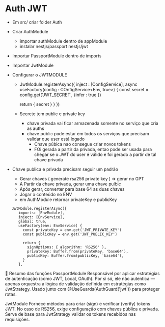 # Auth JWT
- Em src/ criar folder Auth
- Criar AuthModule
  - importar authModule dentro de appModule
  - instalar nestjs/passport nestjs/jwt
- Importar PassportModule  dentro de imports
- Importar JwtModule
- Configurar o JWTMODULE
  - JwtModule.registerAsync({
    inject : [ConfigService],
    async useFactory(config : COnfigService<Env, true>) {
      const secret = config.get('JWT_SECRET', {infer : true })
      
      return {
        secret
      }
    }
  })


  - Secrete tem public e private key 
    - chave privada vai ficar armazenada somente no serviço que cria as auths
    - chave public pode estar em todos os serviços que precisam validar que user está logado 
      - Chave púbica nao consegue criar novos tokens
      - FOi gerada a partir da privada, entao pode ser usada para chegar se o JWT do user é válido e foi gerado a partir de tal chave privada


- Chave publica e privada precisam seguir um padrão
  - Gerar chaves ( generate rsa256 private key ) => gerar no GPT
  - A Partir da chave privada, gerar uma chave pulbic
  - Após gerar, converter para base 64 as duas chaves
  - Jogar o conteúdo no ENV
  - em AuthModule retornar privateKey e publicKey

```
   JwtModule.registerAsync({
      imports: [EnvModule],
      inject: [EnvService],
      global: true,
      useFactory(env: EnvService) {
        const privateKey = env.get('JWT_PRIVATE_KEY')
        const publicKey = env.get('JWT_PUBLIC_KEY')

        return {
          signOptions: { algorithm: 'RS256' },
          privateKey: Buffer.from(privateKey, 'base64'),
          publicKey: Buffer.from(publicKey, 'base64'),
        }
      },
```

🔐 Resumo das funções
PassportModule
Responsável por aplicar estratégias de autenticação (como JWT, Local, OAuth).
Por si só, ele não autentica — apenas orquestra a lógica de validação definida em estratégias como JwtStrategy.
Usado junto com @UseGuards(AuthGuard('jwt')) para proteger rotas.

JwtModule
Fornece métodos para criar (sign) e verificar (verify) tokens JWT.
No caso de RS256, exige configuração com chaves pública e privada.
Serve de base para JwtStrategy validar os tokens recebidos nas requisições.

